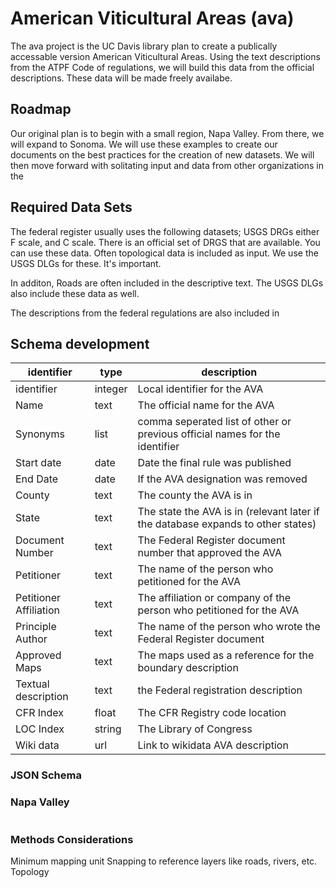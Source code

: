 # American Viticultural Areas (ava)

The ava project is the UC Davis library plan to create a publically accessable version American Viticultural Areas.  Using the text descriptions from the ATPF Code of regulations, we will build this data from the official descriptions.  These data will be made freely availabe.

## Roadmap

Our original plan is to begin with a small region, Napa Valley. From there, we will expand to Sonoma.  We will use these examples to create our documents on the best practices for the creation of new datasets.  We will then move forward with solitating input and data from other organizations in the 

## Required Data Sets

The federal register usually uses the following datasets; USGS DRGs either F scale, and C scale.  There is an official set of DRGS that are available.  You can use these data. Often topological data is included as input.  We use the USGS DLGs for these.  It's important.  

In additon, Roads are often included in the descriptive text. The USGS DLGs also include these data as well. 

The descriptions from the federal regulations are also included in

## Schema development

identifier | type | description
---| --- | ---
identifier | integer | Local identifier for the AVA
Name | text | The official name for the AVA
Synonyms | list | comma seperated list of other or previous official names for the identifier
Start date | date | Date the final rule was published
End Date | date | If the AVA designation was removed
County | text | The county the AVA is in
State | text | The state the AVA is in (relevant later if the database expands to other states)
Document Number | text | The Federal Register document number that approved the AVA
Petitioner | text | The name of the person who petitioned for the AVA
Petitioner Affiliation | text | The affiliation or company of the person who petitioned for the AVA
Principle Author | text | The name of the person who wrote the Federal Register document
Approved Maps | text | The maps used as a reference for the boundary description
Textual description | text | the Federal registration description
CFR Index | float | The CFR Registry code location
LOC Index | string | The Library of Congress 
Wiki data | url | Link to wikidata AVA description 

### JSON Schema


### Napa Valley
``` json
```

### Methods Considerations
Minimum mapping unit
Snapping to reference layers like roads, rivers, etc.
Topology


